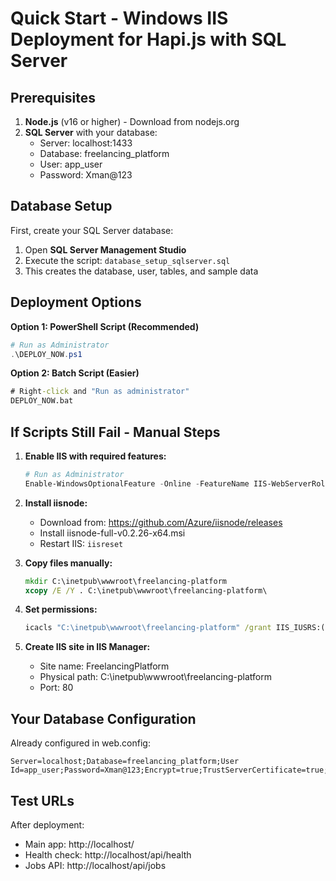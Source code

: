 # Quick Start - Windows IIS Deployment for Hapi.js with SQL Server

## Prerequisites

1. **Node.js** (v16 or higher) - Download from nodejs.org
2. **SQL Server** with your database:
   - Server: localhost:1433
   - Database: freelancing_platform  
   - User: app_user
   - Password: Xman@123

## Database Setup

First, create your SQL Server database:
1. Open **SQL Server Management Studio**
2. Execute the script: `database_setup_sqlserver.sql`
3. This creates the database, user, tables, and sample data

## Deployment Options

**Option 1: PowerShell Script (Recommended)**
```powershell
# Run as Administrator
.\DEPLOY_NOW.ps1
```

**Option 2: Batch Script (Easier)**
```cmd
# Right-click and "Run as administrator"  
DEPLOY_NOW.bat
```

## If Scripts Still Fail - Manual Steps

1. **Enable IIS with required features:**
   ```powershell
   # Run as Administrator
   Enable-WindowsOptionalFeature -Online -FeatureName IIS-WebServerRole,IIS-WebServer,IIS-CommonHttpFeatures,IIS-HttpErrors,IIS-HttpRedirection,IIS-ApplicationDevelopment,IIS-HealthAndDiagnostics,IIS-HttpLogging,IIS-Security,IIS-RequestFiltering,IIS-Performance,IIS-WebServerManagementTools,IIS-ManagementConsole
   ```

2. **Install iisnode:**
   - Download from: https://github.com/Azure/iisnode/releases
   - Install iisnode-full-v0.2.26-x64.msi
   - Restart IIS: `iisreset`

3. **Copy files manually:**
   ```cmd
   mkdir C:\inetpub\wwwroot\freelancing-platform
   xcopy /E /Y . C:\inetpub\wwwroot\freelancing-platform\
   ```

4. **Set permissions:**
   ```cmd
   icacls "C:\inetpub\wwwroot\freelancing-platform" /grant IIS_IUSRS:(OI)(CI)F /T
   ```

5. **Create IIS site in IIS Manager:**
   - Site name: FreelancingPlatform
   - Physical path: C:\inetpub\wwwroot\freelancing-platform
   - Port: 80

## Your Database Configuration

Already configured in web.config:
```
Server=localhost;Database=freelancing_platform;User Id=app_user;Password=Xman@123;Encrypt=true;TrustServerCertificate=true;
```

## Test URLs

After deployment:
- Main app: http://localhost/
- Health check: http://localhost/api/health  
- Jobs API: http://localhost/api/jobs